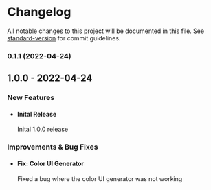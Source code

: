 # Changelog

All notable changes to this project will be documented in this file. See [standard-version](https://github.com/conventional-changelog/standard-version) for commit guidelines.

### 0.1.1 (2022-04-24)

## 1.0.0 - 2022-04-24

### New Features

- #### Inital Release
    
    Inital 1.0.0 release

### Improvements & Bug Fixes

- #### Fix: Color UI Generator
    
    Fixed a bug where the color UI generator was not working